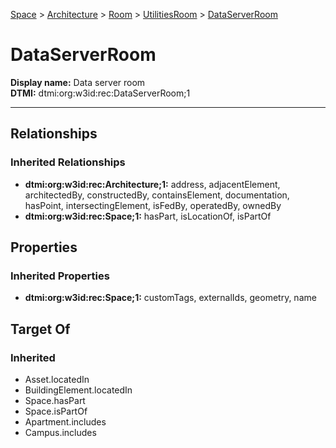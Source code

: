 [Space](../../../Space.md) > [Architecture](../../Architecture.md) > [Room](../Room.md) > [UtilitiesRoom](UtilitiesRoom.md) > [DataServerRoom](#)
# DataServerRoom

**Display name:** Data server room<br />
**DTMI:** dtmi:org:w3id:rec:DataServerRoom;1

---
## Relationships
### Inherited Relationships
* **dtmi:org:w3id:rec:Architecture;1:** address, adjacentElement, architectedBy, constructedBy, containsElement, documentation, hasPoint, intersectingElement, isFedBy, operatedBy, ownedBy
* **dtmi:org:w3id:rec:Space;1:** hasPart, isLocationOf, isPartOf
## Properties
### Inherited Properties
* **dtmi:org:w3id:rec:Space;1:** customTags, externalIds, geometry, name
## Target Of
### Inherited
* Asset.locatedIn
* BuildingElement.locatedIn
* Space.hasPart
* Space.isPartOf
* Apartment.includes
* Campus.includes
